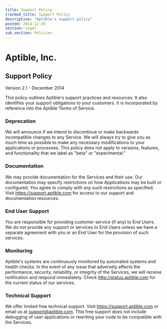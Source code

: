 ```yaml
---
title: Support Policy
tracked_title: Support Policy
description: "Aptible's support policy"
posted: 2014-12-29
section: Legal
sub_section: Policies
---
```


Aptible, Inc.
=============
Support Policy
--------------
Version 2.1 - December 2014

This policy outlines Aptible's support practices and resources. It also identifies your support obligations to your customers. It is incorporated by reference into the Aptible Terms of Service.

### Deprecation
We will announce if we intend to discontinue or make backwards incompatible changes to any Service. We will always try to give you as much time as possible to make any necessary modifications to your applications or processes. This policy does not apply to versions, features, and functionality that we label as "beta" or "experimental."

### Documentation
We may provide documentation for the Services and their use. Our documentation may specify restrictions on how Applications may be built or configured. You agree to comply with any such restrictions as specified. Visit https://support.aptible.com for access to our support and documentation resources.

### End User Support
You are responsible for providing customer service (if any) to End Users. We do not provide any support or services to End Users unless we have a separate agreement with you or an End User for the provision of such services.

### Monitoring
Aptible's systems are continuously monitored by automated systems and health checks. In the event of any issue that adversely affects the performance, security, reliability, or integrity of the Services, we will receive notification and respond immediately. Check http://status.aptible.com for the current status of our services.

### Technical Support
We offer limited free technical support. Visit https://support.aptible.com or email us at support@aptible.com. This free support does not include debugging of user applications or rewriting your code to be compatible with the Services.
